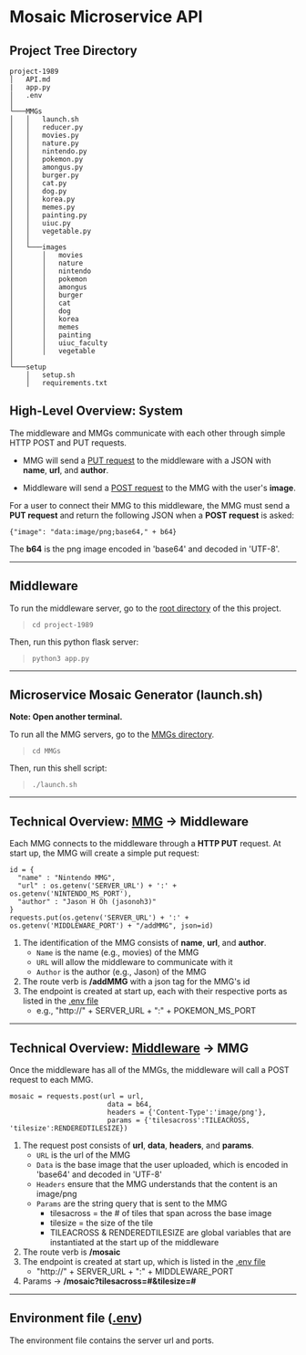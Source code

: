 # Mosaic Microservice API

## Project Tree Directory

```
project-1989
│   API.md
|   app.py
│   .env
│
└───MMGs
│   │   launch.sh
│   │   reducer.py
│   │   movies.py
│   │   nature.py
│   │   nintendo.py
│   │   pokemon.py
│   │   amongus.py
│   │   burger.py
│   │   cat.py
│   │   dog.py
│   │   korea.py
│   │   memes.py
│   │   painting.py
│   │   uiuc.py
│   │   vegetable.py
│   │
│   └───images
│       │   movies
│       │   nature
│       │   nintendo
│       │   pokemon
│       │   amongus
│       │   burger
│       │   cat
│       │   dog
│       │   korea
│       │   memes
│       │   painting
│       │   uiuc_faculty
│       │   vegetable
│   
└───setup
    │   setup.sh
    │   requirements.txt
```

## High-Level Overview: System

The middleware and MMGs communicate with each other through simple HTTP POST and PUT requests.

- MMG will send a [PUT request](#technical-overview:-mmg-->-middleware) to the middleware with a JSON with __name__, __url__, and __author__.

- Middleware will send a [POST request](#technical-overview:-middleware-->-mmg) to the MMG with the user's __image__.

For a user to connect their MMG to this middleware, the MMG must send a __PUT request__ and return the following JSON when a __POST request__ is asked:

```
{"image": "data:image/png;base64," + b64}
```

The __b64__ is the png image encoded in 'base64' and decoded in 'UTF-8'.

---

## Middleware

To run the middleware server, go to the [root directory](./) of the this project.
> `cd project-1989`

Then, run this python flask server: 
> `python3 app.py`

---

## Microservice Mosaic Generator (launch.sh)

__Note: Open another terminal.__

To run all the MMG servers, go to the [MMGs directory](./MMGs/).
> `cd MMGs`

Then, run this shell script: 
> `./launch.sh`

---

## Technical Overview: [MMG](./MMGs/) -> Middleware

Each MMG connects to the middleware through a __HTTP PUT__ request. At start up, the MMG will create a simple put request:

```
id = {
  "name" : "Nintendo MMG",
  "url" : os.getenv('SERVER_URL') + ':' + os.getenv('NINTENDO_MS_PORT'),
  "author" : "Jason H Oh (jasonoh3)"
}
requests.put(os.getenv('SERVER_URL') + ':' + os.getenv('MIDDLEWARE_PORT') + "/addMMG", json=id)
```

1. The identification of the MMG consists of __name__, __url__, and __author__.
    - `Name` is the name (e.g., movies) of the MMG
    - `URL` will allow the middleware to communicate with it
    - `Author` is the author (e.g., Jason) of the MMG
2. The route verb is __/addMMG__ with a json tag for the MMG's id
3. The endpoint is created at start up, each with their respective ports as listed in the [.env file](./.env)
	- e.g., "http://" + SERVER_URL + ":" + POKEMON_MS_PORT

---

## Technical Overview: [Middleware](./app.py) -> MMG

Once the middleware has all of the MMGs, the middleware will call a POST request to each MMG.

```
mosaic = requests.post(url = url, 
                        data = b64, 
                        headers = {'Content-Type':'image/png'}, 
                        params = {'tilesacross':TILEACROSS, 'tilesize':RENDEREDTILESIZE})
```

1. The request post consists of __url__, __data__, __headers__, and __params__.
    - `URL` is the url of the MMG
	- `Data` is the base image that the user uploaded, which is encoded in 'base64' and decoded in 'UTF-8'
	- `Headers` ensure that the MMG understands that the content is an image/png
	- `Params` are the string query that is sent to the MMG
		- tilesacross = the # of tiles that span across the base image
		- tilesize = the size of the tile
		- TILEACROSS & RENDEREDTILESIZE are global variables that are instantiated at the start up of the middleware
2. The route verb is __/mosaic__
3. The endpoint is created at start up, which is listed in the [.env file](./.env)
	- "http://" + SERVER_URL + ":" + MIDDLEWARE_PORT
4. Params -> __/mosaic?tilesacross=#&tilesize=#__

---

## Environment file ([.env](./.env))
The environment file contains the server url and ports.
